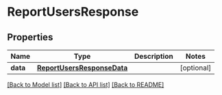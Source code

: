 # ReportUsersResponse

## Properties
Name | Type | Description | Notes
------------ | ------------- | ------------- | -------------
**data** | [**ReportUsersResponseData**](ReportUsersResponseData.md) |  | [optional] 

[[Back to Model list]](../README.md#documentation-for-models) [[Back to API list]](../README.md#documentation-for-api-endpoints) [[Back to README]](../README.md)


